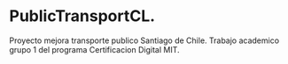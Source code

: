 # PublicTransportCL.
Proyecto mejora transporte publico Santiago de Chile.
Trabajo academico grupo 1 del programa Certificacion Digital MIT.
